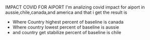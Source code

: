 IMPACT COVID FOR AIPORT 
I'm analizing covid impact for aiport in aussie,chile,canada,and america and that i get the result is 
- Where Country highest percent of baseline is canada 
- Where country lowest percent of baseline is aussie 
- and country get stabilize percent of baseline is chile 
